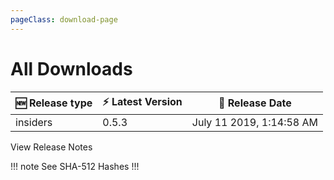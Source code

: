 ```yaml
---
pageClass: download-page
---
```


# All Downloads
| 🆕 Release type             | ⚡ Latest Version      | 📅 Release Date |
| -------------------          | --------------------   | --------------- |
| insiders   | 0.5.3             | July 11 2019,  1:14:58 AM |
<Download
channel="insiders"
/>

<div class="release-notes"><router-link to="/releases/current-release.html">View Release Notes</router-link></div>

!!! note See SHA-512 Hashes
<DropDown>
<ReleaseNotes channel="insiders" />
</DropDown>
!!!

